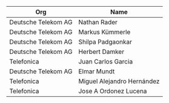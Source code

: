 
| Org                    | Name                                                |
| ------------------------ | ------------------------------------------------------ |
| Deutsche Telekom AG   | Nathan Rader|
| Deutsche Telekom AG   | Markus Kümmerle |
| Deutsche Telekom AG   | Shilpa Padgaonkar |
| Deutsche Telekom AG   | Herbert Damker |
| Telefonica  | Juan Carlos Garcia |
| Deutsche Telekom AG   | Elmar Mundt |
| Telefonica   | Miguel Alejandro Hernández |
| Telefonica   | Jose A Ordonez Lucena |
